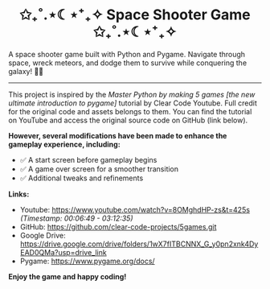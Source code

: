 <div align="center">
<h1>✩₊˚.⋆☾⋆⁺₊✧ Space Shooter Game ✩₊˚.⋆☾⋆⁺₊✧</h1>
</div>
A space shooter game built with Python and Pygame. Navigate through space, wreck meteors, and dodge them to survive while conquering the galaxy! 🚀✨

________________

This project is inspired by the *Master Python by making 5 games [the new ultimate introduction to pygame]* tutorial by Clear Code Youtube. Full credit for the original code and assets belongs to them. You can find the tutorial on YouTube and access the original source code on GitHub (link below).

**However, several modifications have been made to enhance the gameplay experience, including:**
- ✅ A start screen before gameplay begins
- ✅ A game over screen for a smoother transition
- ✅ Additional tweaks and refinements

**Links:**
- Youtube: https://www.youtube.com/watch?v=8OMghdHP-zs&t=425s *(Timestamp: 00:06:49 - 03:12:35)*
- GitHub: https://github.com/clear-code-projects/5games.git
- Google Drive: https://drive.google.com/drive/folders/1wX7fITBCNNX_G_y0pn2xnk4DyEAD0QMa?usp=drive_link
- Pygame: https://www.pygame.org/docs/

**Enjoy the game and happy coding!**
